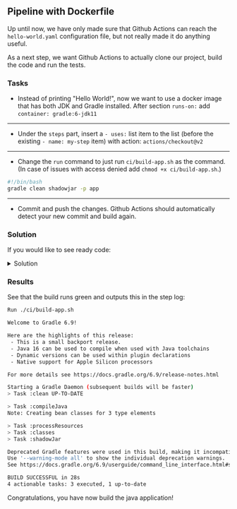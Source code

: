 ## Pipeline with Dockerfile

Up until now, we have only made sure that Github Actions can reach the `hello-world.yaml` configuration file, but not really made it do anything useful.

As a next step, we want Github Actions to actually clone our project, build the code and run the tests.

### Tasks

- Instead of printing "Hello World!", now we want to use a docker image that has both JDK and Gradle installed. After section `runs-on:` add `container: gradle:6-jdk11`

___

- Under the `steps` part, insert a `- uses:` list item to the list (before the existing `- name: my-step` item) with action: `actions/checkout@v2`

___

- Change the `run` command to just run `ci/build-app.sh` as the command. (In case of issues with access denied add `chmod +x ci/build-app.sh`.)
```bash 
#!/bin/bash
gradle clean shadowjar -p app
```
___

- Commit and push the changes. Github Actions should automatically detect your new commit and build again. 

### Solution

If you would like to see ready code: 
<details>
    <summary> Solution </summary>

```YAML
on: push
jobs:
  Build:
    runs-on: ubuntu-latest
    container: gradle:6-jdk11
    steps:
      - name: Clone-down
        uses: actions/checkout@v2       
      - run: chmod +x ci/build-app.sh && ci/build-app.sh
 ```
</details>

### Results 
See that the build runs green and outputs this in the step log:

```bash
Run ./ci/build-app.sh

Welcome to Gradle 6.9!

Here are the highlights of this release:
 - This is a small backport release.
 - Java 16 can be used to compile when used with Java toolchains
 - Dynamic versions can be used within plugin declarations
 - Native support for Apple Silicon processors

For more details see https://docs.gradle.org/6.9/release-notes.html

Starting a Gradle Daemon (subsequent builds will be faster)
> Task :clean UP-TO-DATE

> Task :compileJava
Note: Creating bean classes for 3 type elements

> Task :processResources
> Task :classes
> Task :shadowJar

Deprecated Gradle features were used in this build, making it incompatible with Gradle 7.0.
Use '--warning-mode all' to show the individual deprecation warnings.
See https://docs.gradle.org/6.9/userguide/command_line_interface.html#sec:command_line_warnings

BUILD SUCCESSFUL in 28s
4 actionable tasks: 3 executed, 1 up-to-date
```

Congratulations, you have now build the java application!
